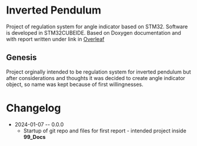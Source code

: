 #   Inverted Pendulum
Project of regulation system for angle indicator based on STM32. Software is developed in STM32CUBEIDE. Based on Doxygen documentation and with report written under link in [Overleaf](https://www.overleaf.com/read/czjpmjzbdcst#1883af) 
##  Genesis
Project orginally intended to be regulation system for inverted pendulum but after considerations and thoughts it was decided to create angle indicator object, so name was kept because of first willingnesses.

#   Changelog
*   2024-01-07 -- 0.0.0
    *   Startup of git repo and files for first report - intended project inside **99_Docs**
